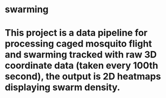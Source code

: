 # swarming

# This project is a data pipeline for processing caged mosquito flight and swarming tracked with raw 3D coordinate data (taken every 100th second), the output is 2D heatmaps displaying swarm density.
